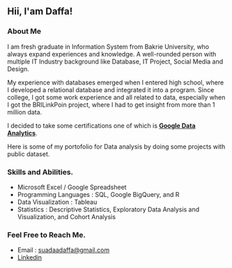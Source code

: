 ## Hii, I'am Daffa!

### About Me

I am fresh graduate in Information System from Bakrie University, who always expand experiences and knowledge. A well-rounded person with multiple IT Industry background like Database, IT Project, Social Media and Design. 

My experience with databases emerged when I entered high school, where I developed a relational database and integrated it into a program.
Since college, I got some work experience and all related to data, especially when I got the BRILinkPoin project, where I had to get insight from more than 1 million data.

I decided to take some certifications one of which is **[Google Data Analytics](https://coursera.org/share/58eed59e497d5976825f09ac9c26bcf1)**.

Here is some of my portofolio for Data analysis by doing some projects with public dataset.

### Skills and Abilities.
* Microsoft Excel / Google Spreadsheet
* Programming Languages : SQL, Google BigQuery, and R
* Data Visualization : Tableau
* Statistics : Descriptive Statistics, Exploratory Data Analysis and Visualization, and Cohort Analysis


### Feel Free to Reach Me.
* Email : suadaadaffa@gmail.com
* [Linkedin](https://linkedin.com/in/daffa-suada-03212521a/)
